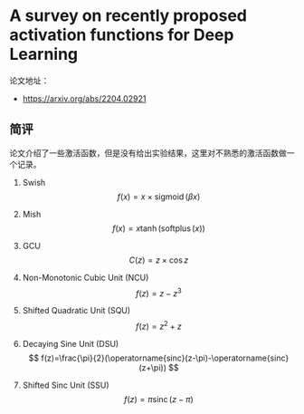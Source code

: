 # A survey on recently proposed activation functions for Deep Learning

论文地址：

- https://arxiv.org/abs/2204.02921



## 简评

论文介绍了一些激活函数，但是没有给出实验结果，这里对不熟悉的激活函数做一个记录。

1. Swish
   $$
   f(x)=x \times \operatorname{sigmoid}(\beta x)
   $$

2. Mish
   $$
   f(x)=x \tanh (\operatorname{softplus}(x))
   $$

3. GCU
   $$
   C(z)=z \times \cos z
   $$

4. Non-Monotonic Cubic Unit (NCU)
   $$
   f(z)=z-z^{3}
   $$

5. Shifted Quadratic Unit (SQU)
   $$
   f(z)=z^{2}+z
   $$

6. Decaying Sine Unit (DSU)
   $$
   f(z)=\frac{\pi}{2}(\operatorname{sinc}(z-\pi)-\operatorname{sinc}(z+\pi))
   $$

7. Shifted Sinc Unit (SSU)
   $$
   f(z)=\pi \operatorname{sinc}(z-\pi)
   $$


